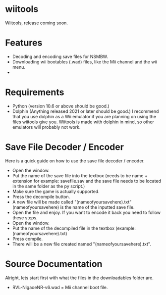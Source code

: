 # wiitools
Wiitools, release coming soon.

# Features
* Decoding and encoding save files for NSMBW.
* Downloading wii bootables (.wad) files, like the Mii channel and the wii menu.
* 
# Requirements
* Python (version 10.6 or above should be good.)
* Dolphin (Anything released 2021 or later should be good.)
I recommend that you use dolphin as a Wii emulator if you are planning on using the files wiitools give you. Wiitools is made with dolphin in mind, so other emulators will probably not work.

# Save File Decoder / Encoder
Here is a quick guide on how to use the save file decoder / encoder.
* Open the window.
* Put the name of the save file into the textbox (needs to be name + extension for example: savefile.sav and the save file needs to be located in the same folder as the py script.)
* Make sure the game is actually supported.
* Press the decompile button.
* A new file will be made called "(nameofyoursavehere).txt" (nameofyoursavehere) is the name of the inputted save file.
* Open the file and enjoy.
If you want to encode it back you need to follow these steps.
* Open the window.
* Put the name of the decompiled file in the textbox (example: (nameofyoursavehere).txt)
* Press compile.
* There will be a new file created named "(nameofyoursavehere).txt".

# Source Documentation
Alright, lets start first with what the files in the downloadables folder are.
* RVL-NigaoeNR-v6.wad = Mii channel boot file.
